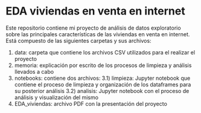 # EDA viviendas en venta en internet

Este repositorio contiene mi proyecto de análisis de datos exploratorio sobre las principales características de las viviendas en venta en internet. Está compuesto de las siguientes carpetas y sus archivos:

1. data: carpeta que contiene los archivos CSV utilizados para el realizar el proyecto
2. memoria: explicación por escrito de los procesos de limpieza y análisis llevados a cabo
3. notebooks: contiene dos archivos:
3.1) limpieza: Jupyter notebook que contiene el proceso de limpieza y organización de los dataframes para su posterior análisis
3.2) analisis: Jupyter notebook con el proceso de análisis y visualización del mismo
4. EDA_viviendas: archivo PDF con la presentación del proyecto

